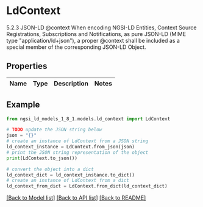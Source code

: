 # LdContext

5.2.3 JSON-LD @context  When encoding NGSI-LD Entities, Context Source Registrations, Subscriptions and Notifications, as pure JSON-LD (MIME type \"application/ld+json\"), a proper @context shall be included as a special member of the corresponding JSON-LD Object. 

## Properties

Name | Type | Description | Notes
------------ | ------------- | ------------- | -------------

## Example

```python
from ngsi_ld_models_1_8_1.models.ld_context import LdContext

# TODO update the JSON string below
json = "{}"
# create an instance of LdContext from a JSON string
ld_context_instance = LdContext.from_json(json)
# print the JSON string representation of the object
print(LdContext.to_json())

# convert the object into a dict
ld_context_dict = ld_context_instance.to_dict()
# create an instance of LdContext from a dict
ld_context_from_dict = LdContext.from_dict(ld_context_dict)
```
[[Back to Model list]](../README.md#documentation-for-models) [[Back to API list]](../README.md#documentation-for-api-endpoints) [[Back to README]](../README.md)


